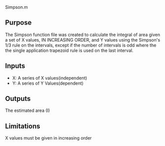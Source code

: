 Simpson.m
## Purpose
The Simpson function file was created to calculate the integral of area
given a set of X values, IN INCREASING ORDER, and Y values using the Simpson's 1/3 rule on the
intervals, except if the number of intervals is odd where the the single
application trapezoid rule is used on the last interval. 
## Inputs
* X: A series of X values(independent)
* Y: A series of Y Values(dependent)
## Outputs
The estimated area (I)
## Limitations
X values must be given in increasing order
